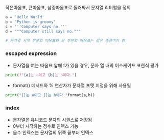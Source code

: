 작은따옴표, 큰따옴표, 삼중따옴표로 둘러싸서 문자열 리터럴을 정의

```python
a = 'Hello World'
b = "Python is groovy"
c = '''Computer says no.'''
d = """Computer still says no."""

# 문자열 시작 부분의 따옴표와 끝 부분의 따옴표는 같은 종류여야 함
```

### escaped expression

- 문자열을 여는 따옴표 앞에 f가 있을 경우, 문자 열 내의 이스케이프 표현식 평가
```python
print(f"{a}는 a이고 {b}는 b이다.")
```
- format() 메서드와 % 연산자가 문자열 포맷 지정을 위해 사용됨
```python
print("{}는 a이고 {}는 b이다."format(a,b))
```

### index
- 문자열은 유니코드 문자의 시퀀스로 저장됨
- 0부터 시작하는 정수로 인덱스 가능
- 음수 인덱스는 문자열의 뒤쪽 끝부터 인덱스


